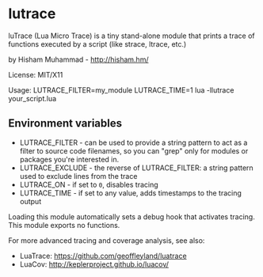 lutrace
=======

luTrace (Lua Micro Trace) is a tiny stand-alone module that prints a trace of
functions executed by a script (like strace, ltrace, etc.)

by Hisham Muhammad - http://hisham.hm/

License: MIT/X11

Usage: LUTRACE_FILTER=my_module LUTRACE_TIME=1 lua -llutrace your_script.lua

## Environment variables

* LUTRACE_FILTER - can be used to provide a string pattern to act as a filter
to source code filenames, so you can "grep" only for modules or packages you're
interested in.
* LUTRACE_EXCLUDE - the reverse of LUTRACE_FILTER: a string pattern used to
exclude lines from the trace
* LUTRACE_ON - if set to `0`, disables tracing
* LUTRACE_TIME - if set to any value, adds timestamps to the tracing output

Loading this module automatically sets a debug hook that 
activates tracing. This module exports no functions.

For more advanced tracing and coverage analysis, see also:

* LuaTrace: https://github.com/geoffleyland/luatrace
* LuaCov: http://keplerproject.github.io/luacov/

